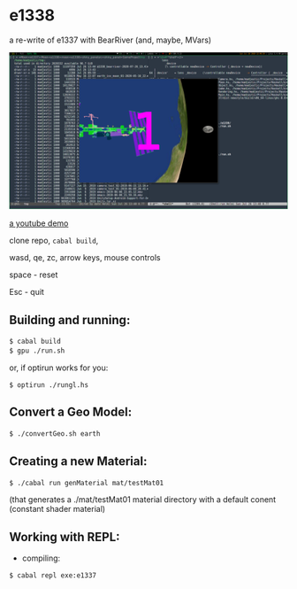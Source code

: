 # e1338
a re-write of e1337 with BearRiver (and, maybe, MVars)

![](https://github.com/madjestic/e1338/blob/master/output.png)

[a youtube demo](https://youtu.be/vLVI2mkBmlw)

clone repo, `cabal build`,

wasd, qe, zc, arrow keys, mouse controls

space - reset

Esc - quit

## Building and running:
```bash
$ cabal build
$ gpu ./run.sh
```
or, if optirun works for you:
```
$ optirun ./rungl.hs
```

## Convert a Geo Model:
```bash
$ ./convertGeo.sh earth 
```

## Creating a new Material:
```bash
$ ./cabal run genMaterial mat/testMat01
```
(that generates a ./mat/testMat01 material directory with a default conent (constant shader material)

## Working with REPL:
- compiling:
```bash
$ cabal repl exe:e1337
```






